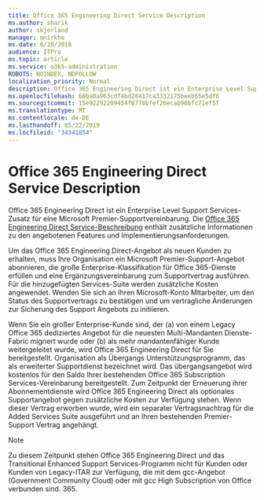```yaml
---
title: Office 365 Engineering Direct Service Description
ms.author: sharik
author: skjerland
manager: mnirkhe
ms.date: 6/28/2018
audience: ITPro
ms.topic: article
ms.service: o365-administration
ROBOTS: NOINDEX, NOFOLLOW
localization_priority: Normal
description: Office 365 Engineering Direct ist ein Enterprise Level Support Services-Zusatz für eine Microsoft Premier-Supportvereinbarung. Die Office 365 Engineering Direct Service-Beschreibung enthält zusätzliche Informationen zu den angebotenen Features und Implementierungsanforderungen.
ms.openlocfilehash: 68ba0a963cdf4bd28417ca3332175beeb65e5df6
ms.sourcegitcommit: 15e92292209454f6778bfef26ecab96bfc71ef5f
ms.translationtype: MT
ms.contentlocale: de-DE
ms.lasthandoff: 05/22/2019
ms.locfileid: "34341854"
---
```

# <a name="office-365-engineering-direct-service-description"></a>Office 365 Engineering Direct Service Description

Office 365 Engineering Direct ist ein Enterprise Level Support Services-Zusatz für eine Microsoft Premier-Supportvereinbarung. Die [Office 365 Engineering Direct Service-Beschreibung](https://github.com/MicrosoftDocs/OfficeDocs-O365ServiceDescriptions/blob/master/Office%20365%20Engineering%20Direct%20-%20Svc%20Desc%20(25mar2019).pdf) enthält zusätzliche Informationen zu den angebotenen Features und Implementierungsanforderungen.

Um das Office 365 Engineering Direct-Angebot als neuen Kunden zu erhalten, muss Ihre Organisation ein Microsoft Premier-Support-Angebot abonnieren, die große Enterprise-Klassifikation für Office 365-Dienste erfüllen und eine Ergänzungsvereinbarung zum Supportvertrag ausführen. Für die hinzugefügten Services-Suite werden zusätzliche Kosten angewendet. Wenden Sie sich an Ihren Microsoft-Konto Mitarbeiter, um den Status des Supportvertrags zu bestätigen und um vertragliche Änderungen zur Sicherung des Support Angebots zu initiieren. 

Wenn Sie ein großer Enterprise-Kunde sind, der (a) von einem Legacy Office 365 dediziertes Angebot für die neuesten Multi-Mandanten Dienste-Fabric migriert wurde oder (b) als mehr mandantenfähiger Kunde weitergeleitet wurde, wird Office 365 Engineering Direct für Sie bereitgestellt. Organisation als Übergangs Unterstützungsprogramm, das als erweiterter Supportdienst bezeichnet wird. Das übergangsangebot wird kostenlos für den Saldo Ihrer bestehenden Office 365 Subscription Services-Vereinbarung bereitgestellt. Zum Zeitpunkt der Erneuerung ihrer Abonnementdienste wird Office 365 Engineering Direct als optionales Supportangebot gegen zusätzliche Kosten zur Verfügung stehen. Wenn dieser Vertrag erworben wurde, wird ein separater Vertragsnachtrag für die Added Services Suite ausgeführt und an Ihren bestehenden Premier-Support Vertrag angehängt.

> [!NOTE]
> Zu diesem Zeitpunkt stehen Office 365 Engineering Direct und das Transitional Enhanced Support Services-Programm nicht für Kunden oder Kunden von Legacy-ITAR zur Verfügung, die mit dem gcc-Angebot (Government Community Cloud) oder mit gcc High Subscription von Office verbunden sind. 365.

